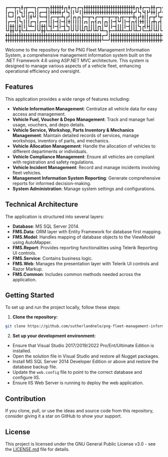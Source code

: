 ```diff

┏━━━┳━┓╋┏┳━━━┓┏━━━┳┓╋╋╋╋╋╋┏┓╋┏━┓┏━┓╋╋╋╋╋╋╋╋╋╋╋╋╋╋╋╋╋╋╋╋╋╋╋┏┓╋┏━━┓╋╋┏━┓╋╋╋╋╋╋╋╋╋╋┏┓╋╋╋╋╋╋╋╋┏━━━┓╋╋╋╋╋╋┏┓
┃┏━┓┃┃┗┓┃┃┏━┓┃┃┏━━┫┃╋╋╋╋╋┏┛┗┓┃┃┗┛┃┃╋╋╋╋╋╋╋╋╋╋╋╋╋╋╋╋╋╋╋╋╋╋┏┛┗┓┗┫┣┛╋╋┃┏┛╋╋╋╋╋╋╋╋╋┏┛┗┓╋╋╋╋╋╋╋┃┏━┓┃╋╋╋╋╋┏┛┗┓
┃┗━┛┃┏┓┗┛┃┃╋┗┛┃┗━━┫┃┏━━┳━┻┓┏┛┃┏┓┏┓┣━━┳━┓┏━━┳━━┳━━┳┓┏┳━━┳━╋┓┏┛╋┃┃┏━┳┛┗┳━━┳━┳┓┏┳━┻┓┏╋┳━━┳━┓╋┃┗━━┳┓╋┏┳━┻┓┏╋━━┳┓┏┓
┃┏━━┫┃┗┓┃┃┃┏━┓┃┏━━┫┃┃┃━┫┃━┫┃╋┃┃┃┃┃┃┏┓┃┏┓┫┏┓┃┏┓┃┃━┫┗┛┃┃━┫┏┓┫┃╋╋┃┃┃┏╋┓┏┫┏┓┃┏┫┗┛┃┏┓┃┃┣┫┏┓┃┏┓┓┗━━┓┃┃╋┃┃━━┫┃┃┃━┫┗┛┃
┃┃╋╋┃┃╋┃┃┃┗┻━┃┃┃╋╋┃┗┫┃━┫┃━┫┗┓┃┃┃┃┃┃┏┓┃┃┃┃┏┓┃┗┛┃┃━┫┃┃┃┃━┫┃┃┃┗┓┏┫┣┫┃┃┃┃┃┗┛┃┃┃┃┃┃┏┓┃┗┫┃┗┛┃┃┃┃┃┗━┛┃┗━┛┣━━┃┗┫┃━┫┃┃┃
┗┛╋╋┗┛╋┗━┻━━━┛┗┛╋╋┗━┻━━┻━━┻━┛┗┛┗┛┗┻┛┗┻┛┗┻┛┗┻━┓┣━━┻┻┻┻━━┻┛┗┻━┛┗━━┻┛┗┻┛┗━━┻┛┗┻┻┻┛┗┻━┻┻━━┻┛┗┛┗━━━┻━┓┏┻━━┻━┻━━┻┻┻┛
╋╋╋╋╋╋╋╋╋╋╋╋╋╋╋╋╋╋╋╋╋╋╋╋╋╋╋╋╋╋╋╋╋╋╋╋╋╋╋╋╋╋╋┏━┛┃╋╋╋╋╋╋╋╋╋╋╋╋╋╋╋╋╋╋╋╋╋╋╋╋╋╋╋╋╋╋╋╋╋╋╋╋╋╋╋╋╋╋╋╋╋╋╋┏━┛┃
╋╋╋╋╋╋╋╋╋╋╋╋╋╋╋╋╋╋╋╋╋╋╋╋╋╋╋╋╋╋╋╋╋╋╋╋╋╋╋╋╋╋╋┗━━┛╋╋╋╋╋╋╋╋╋╋╋╋╋╋╋╋╋╋╋╋╋╋╋╋╋╋╋╋╋╋╋╋╋╋╋╋╋╋╋╋╋╋╋╋╋╋╋┗━━┛
```

Welcome to the repository for the PNG Fleet Management Information System, a comprehensive management information system built on the .NET Framework 4.6 using ASP.NET MVC architecture. This system is designed to manage various aspects of a vehicle fleet, enhancing operational efficiency and oversight.

## Features

This application provides a wide range of features including:

- **Vehicle Information Management**: Centralize all vehicle data for easy access and management.
- **Vehicle Fuel, Voucher & Depo Management**: Track and manage fuel usage, vouchers, and depo details.
- **Vehicle Service, Workshop, Parts Inventory & Mechanics Management**: Maintain detailed records of services, manage workshops, inventory of parts, and mechanics.
- **Vehicle Allocation Management**: Handle the allocation of vehicles to different departments or individuals.
- **Vehicle Compliance Management**: Ensure all vehicles are compliant with registration and safety regulations.
- **Vehicle Incident Management**: Record and manage incidents involving fleet vehicles.
- **Management Information System Reporting**: Generate comprehensive reports for informed decision-making.
- **System Administration**: Manage system settings and configurations.

## Technical Architecture

The application is structured into several layers:

- **Database**: MS SQL Server 2014.
- **FMS.Data**: ORM layer with Entity Framework for database first mapping.
- **FMS.Model**: Handles mapping of database objects to the ViewModel using AutoMapper.
- **FMS.Report**: Provides reporting functionalities using Telerik Reporting UI controls.
- **FMS.Service**: Contains business logic.
- **FMS.Web**: Manages the presentation layer with Telerik UI controls and Razor Markup.
- **FMS.Common**: Includes common methods needed across the application.

## Getting Started

To set up and run the project locally, follow these steps:

1. **Clone the repository:**
```bash
git clone https://github.com/sutherlandnele/png-fleet-management-information-system.git
```
2. **Set up your development environment:**
- Ensure that Visual Studio 2017/2019/2022 Pro/Ent/Ultimate Edition is installed.
- Open the solution file in Visual Studio and restore all Nugget packages.
- Install MS SQL Server 2014 Developer Edition or above and restore the database backup file.
- Update the `web.config` file to point to the correct database and configure IIS.
- Ensure IIS Web Server is running to deploy the web application.

## Contribution

If you clone, pull, or use the ideas and source code from this repository, consider giving it a star on GitHub to show your support.

## License

This project is licensed under the GNU General Public License v3.0 - see the [LICENSE.md](LICENSE.md) file for details.
